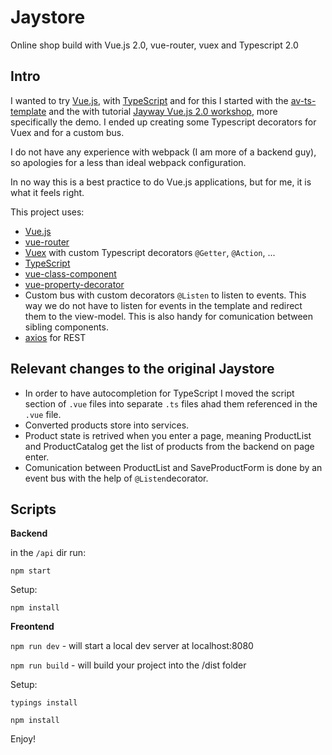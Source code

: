# Jaystore

Online shop build with Vue.js 2.0, vue-router, vuex and Typescript 2.0

## Intro

I wanted to try [Vue.js](https://vuejs.org/), with [TypeScript](https://www.typescriptlang.org/)
and for this I started with the [av-ts-template](https://github.com/HerringtonDarkholme/av-ts-template)
and the with tutorial [Jayway Vue.js 2.0 workshop](https://github.com/jayway/vue-js-workshop), more specifically the demo.
I ended up creating some Typescript decorators for Vuex and for a custom bus.

I do not have any experience with webpack (I am more of a backend guy),
so apologies for a less than ideal webpack configuration.

In no way this is a best practice to do Vue.js applications, but for me, it is what it feels right. 

This project uses:
* [Vue.js](https://vuejs.org/)
* [vue-router](https://github.com/vuejs/vue-router)
* [Vuex](https://github.com/vuejs/vuex) with custom Typescript decorators `@Getter`, `@Action`, ... 
* [TypeScript](https://www.typescriptlang.org/)
* [vue-class-component](https://github.com/vuejs/vue-class-component)
* [vue-property-decorator](https://github.com/kaorun343/vue-property-decorator)
* Custom bus with custom decorators `@Listen` to listen to events.
This way we do not have to listen for events in the template and redirect them to the view-model.
This is also handy for comunication between sibling components.
* [axios](https://github.com/mzabriskie/axios) for REST

## Relevant changes to the original Jaystore

* In order to have autocompletion for TypeScript I moved the script section of `.vue` files
into separate `.ts` files ahad them referenced in the `.vue` file.
* Converted products store into services.
* Product state is retrived when you enter a page, 
meaning ProductList and ProductCatalog get the list of products from the backend on page enter.
* Comunication between ProductList and SaveProductForm is done by an event bus
with the help of `@Listen`decorator. 


## Scripts

__Backend__

in the `/api` dir run:

`npm start`

Setup:

`npm install`


__Freontend__

`npm run dev` - will start a local dev server at localhost:8080

`npm run build` - will build your project into the /dist folder

Setup:

`typings install`

`npm install`


Enjoy!

